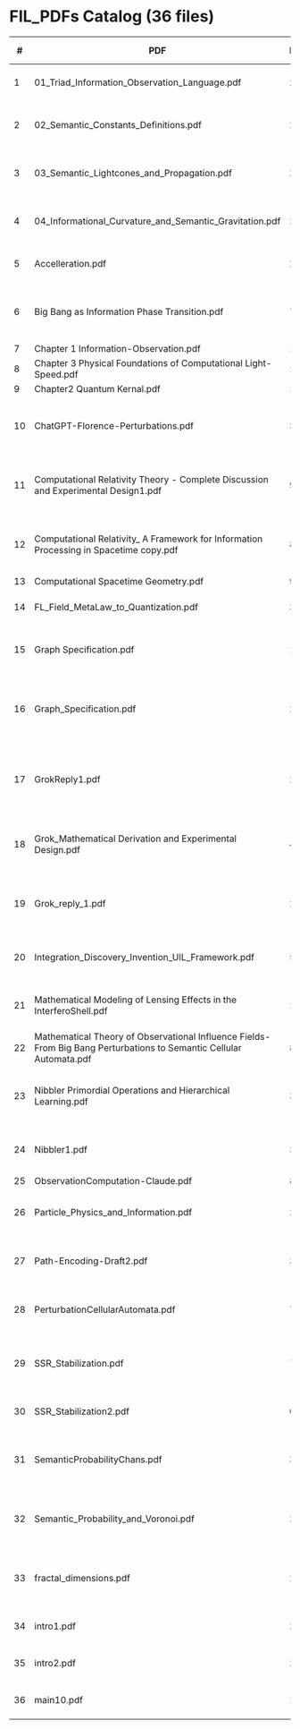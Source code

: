 # FIL_PDFs Catalog  (36 files)

| # | PDF | Pages | First-line snippet | Tags |
|---|-----|-------|--------------------|------|
| 1 | 01_Triad_Information_Observation_Language.pdf | 2 | The Information–Observation–Language Triad | foundations |
| 2 | 02_Semantic_Constants_Definitions.pdf | 2 | Fundamental Constants in Semantic Physics | foundations |
| 3 | 03_Semantic_Lightcones_and_Propagation.pdf | 2 | Semantic Lightcones and Propagation Limits | geometry |
| 4 | 04_Informational_Curvature_and_Semantic_Gravitation.pdf | 2 | Informational Curvature and Semantic Gravitation | geometry |
| 5 | Accelleration.pdf | 2 | Module: Information Acceleration and | bounds |
| 6 | Big Bang as Information Phase Transition.pdf | 7 | Big Bang as Information Phase Transition: From Total | physical |
| 7 | Chapter 1 Information-Observation.pdf | 10 | Chapter 1 | foundations |
| 8 | Chapter 3 Physical Foundations of Computational Light-Speed.pdf | 11 | Chapter 1 | computational |
| 9 | Chapter2 Quantum Kernal.pdf | 12 | Chapter 1 | foundations |
| 10 | ChatGPT-Florence-Perturbations.pdf | 3 | Observational Influence Fields and Semantic Energy Geometry | foundations |
| 11 | Computational Relativity Theory - Complete Discussion and Experimental Design1.pdf | 9 | Computational Relativity Theory: Complete Discussion and | computational |
| 12 | Computational Relativity_ A Framework for Information Processing in Spacetime copy.pdf | 8 | Computational Relativity: A Framework for Information Processing | computational |
| 13 | Computational Spacetime Geometry.pdf | 9 | Chapter 1 | computational |
| 14 | FL_Field_MetaLaw_to_Quantization.pdf | 3 | Fundamental Language: From Meta-Law to | foundations |
| 15 | Graph Specification.pdf | 1 | 1 F ractal Knowledge Graph Specification | foundations |
| 16 | Graph_Specification.pdf | 2 | Discussion on Nibbler Algorithm and Fractal Knowledge Graphs | foundations |
| 17 | GrokReply1.pdf | 2 | Discussion on Nibbler Algorithm and F ractal Knowledge Graphs | foundations |
| 18 | Grok_Mathematical Derivation and Experimental Design.pdf | 4 | Excellent. Let’s proceed. This is where the theory confronts reality and rigor. | foundations |
| 19 | Grok_reply_1.pdf | 2 | Morning Discussion on Fractal Dimension and Language | foundations |
| 20 | Integration_Discovery_Invention_UIL_Framework.pdf | 5 | Integration of the Discovery-Invention Spectrum | foundations |
| 21 | Mathematical Modeling of Lensing Effects in the InterferoShell.pdf | 10 | Mathematical Modeling of Lensing Effects in the | foundations |
| 22 | Mathematical Theory of Observational Influence Fields- From Big Bang Perturbations to Semantic Cellular Automata.pdf | 8 | 1 | physical |
| 23 | Nibbler Primordial Operations and Hierarchical Learning.pdf | 3 | Comments on Nibbler Primordial Operations and Hierarchical | foundations |
| 24 | Nibbler1.pdf | 3 | Discussion: Nibbler’s Primordial Operations | foundations |
| 25 | ObservationComputation-Claude.pdf | 8 | 1 | computational |
| 26 | Particle_Physics_and_Information.pdf | 2 | Particle Interactions and the Structure of Information | physical |
| 27 | Path-Encoding-Draft2.pdf | 3 | Reﬁning Path Encoding within the FIL Framework: | foundations |
| 28 | PerturbationCellularAutomata.pdf | 7 | Mathematical Theory of Observational Influence Fields: | foundations |
| 29 | SSR_Stabilization.pdf | 7 | Semantic Shadow Reconstruction for AI Stabilization | foundations |
| 30 | SSR_Stabilization2.pdf | 0 | Error: EOF marker not found | foundations |
| 31 | SemanticProbabilityChans.pdf | 3 | Semantic Probability Chains and Bayesian Equivalence | foundations |
| 32 | Semantic_Probability_and_Voronoi.pdf | 2 | Semantic Probability Chains and Multidimensional Voronoi | foundations |
| 33 | fractal_dimensions.pdf | 2 | Discussion on Fractal Dimension, Language Unification, and | foundations |
| 34 | intro1.pdf | 2 | Towards a Fundamental Language: | foundations |
| 35 | intro2.pdf | 2 | Towards a Fundamental Language: | foundations |
| 36 | main10.pdf | 14 | Fundamental Interaction Language | foundations |